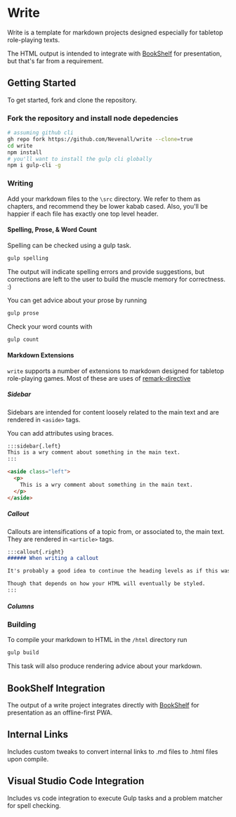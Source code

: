 # Write

Write is a template for markdown projects designed especially for tabletop role-playing texts.

The HTML output is intended to integrate with [BookShelf](https://github.com/Nevenall/bookshelf) for presentation, but that's far from a requirement. 

## Getting Started

To get started, fork and clone the repository. 

### Fork the repository and install node depedencies

```bash
# assuming github cli
gh repo fork https://github.com/Nevenall/write --clone=true
cd write
npm install
# you'll want to install the gulp cli globally
npm i gulp-cli -g

```

### Writing

Add your markdown files to the `\src` directory. We refer to them as chapters, and recommend they be lower kabab cased. Also, you'll be happier if each file has exactly one top level header.

#### Spelling, Prose, & Word Count

Spelling can be checked using a gulp task. 

```bash
gulp spelling
```

The output will indicate spelling errors and provide suggestions, but corrections are left to the user to build the muscle memory for correctness. :)

You can get advice about your prose by running

```bash
gulp prose
```

Check your word counts with

```bash
gulp count
```

#### Markdown Extensions

`write` supports a number of extensions to markdown designed for tabletop role-playing games. Most of these are uses of [remark-directive](https://unifiedjs.com/explore/package/remark-directive/)

##### Sidebar

Sidebars are intended for content loosely related to the main text and are rendered in `<aside>` tags. 

You can add attributes using braces. 

```markdown
:::sidebar{.left}
This is a wry comment about something in the main text.
:::
```

```html
<aside class="left">
  <p>
    This is a wry comment about something in the main text.
  </p>
</aside>
```

##### Callout

Callouts are intensifications of a topic from, or associated to, the main text. They are rendered in `<article>` tags.

```markdown
:::callout{.right}
###### When writing a callout

It's probably a good idea to continue the heading levels as if this was a part of the main text. 

Though that depends on how your HTML will eventually be styled.
:::
```

##### Columns



### Building

To compile your markdown to HTML in the `/html` directory run 

```bash
gulp build
```

This task will also produce rendering advice about your markdown. 

## BookShelf Integration

The output of a write project integrates directly with [BookShelf](https://github.com/Nevenall/bookshelf) for presentation as an offline-first PWA.

## Internal Links

Includes custom tweaks to convert internal links to .md files to .html files upon compile.

## Visual Studio Code Integration

Includes vs code integration to execute Gulp tasks and a problem matcher for spell checking.
